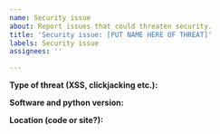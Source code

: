 ```yaml
---
name: Security issue
about: Report issues that could threaten security.
title: 'Security issue: [PUT NAME HERE OF THREAT]'
labels: Security issue
assignees: ''

---
```


**Type of threat (XSS, clickjacking etc.):**

**Software and python version:**

**Location (code or site?):**
